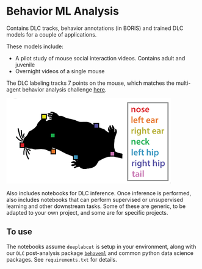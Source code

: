 # Behavior ML Analysis

Contains DLC tracks, behavior annotations (in BORIS) and trained DLC models for a couple of applications. 

These models include:
* A pilot study of mouse social interaction videos. Contains adult and juvenile
* Overnight videos of a single mouse

The DLC labeling tracks 7 points on the mouse, which matches the multi-agent behavior analysis challenge [here](https://www.aicrowd.com/challenges/multi-agent-behavior-representation-modeling-measurement-and-applications/).

![mouselabels.png](mouselabels.png)

Also includes notebooks for DLC inference. Once inference is performed, also includes notebooks that can perform supervised or unsupervised learning and other downstream tasks. Some of these are generic, to be adapted to your own project, and some are for specific projects. 

## To use

The notebooks assume `deeplabcut` is setup in your environment, along with our `DLC` post-analysis package [`behaveml`](https://github.com/benlansdell/behaveml) and common python data science packages. See `requirements.txt` for details. 
